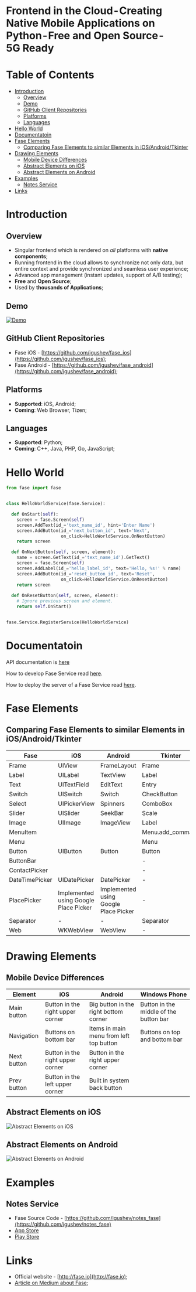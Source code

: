 # Frontend in the Cloud - Creating Native Mobile Applications on Python - Free and Open Source - 5G Ready

Table of Contents
=================

   * [Introduction](#introduction)
      * [Overview](#overview)
      * [Demo](#demo)
      * [GitHub Client Repositories](#github-client-repositories)
      * [Platforms](#platforms)
      * [Languages](#languages)
   * [Hello World](#hello-world)
   * [Documentatoin](#documentatoin)
   * [Fase Elements](#fase-elements)
      * [Comparing Fase Elements to similar Elements in iOS/Android/Tkinter](#comparing-fase-elements-to-similar-elements-in-iosandroidtkinter)
   * [Drawing Elements](#drawing-elements)
      * [Mobile Device Differences](#mobile-device-differences)
      * [Abstract Elements on iOS](#abstract-elements-on-ios)
      * [Abstract Elements on Android](#abstract-elements-on-android)
   * [Examples](#examples)
      * [Notes Service](#notes-service)
   * [Links](#links)

# Introduction

## Overview

  * Singular frontend which is rendered on _all_ platforms with **native components**;
  * Running frontend in the cloud allows to synchronize not only data, but entire context and provide synchronized and seamless user experience;
  * Advanced app management (instant updates, support of A/B testing);
  * **Free** and **Open Source**;
  * Used by **thousands of Applications**;

## Demo

[![Demo](https://img.youtube.com/vi/hb64nMG7QWY/0.jpg)](https://youtu.be/hb64nMG7QWY)

## GitHub Client Repositories

  * Fase iOS - [https://github.com/igushev/fase_ios](https://github.com/igushev/fase_ios);
  * Fase Android - [https://github.com/igushev/fase_android](https://github.com/igushev/fase_android);

## Platforms

  * **Supported**: iOS, Android;
  * **Coming**: Web Browser, Tizen;

## Languages

  * **Supported**: Python;
  * **Coming**: C++, Java, PHP, Go, JavaScript;

# Hello World

```python
from fase import fase


class HelloWorldService(fase.Service):

  def OnStart(self):
    screen = fase.Screen(self)
    screen.AddText(id_='text_name_id', hint='Enter Name')
    screen.AddButton(id_='next_button_id', text='Next',
                     on_click=HelloWorldService.OnNextButton)
    return screen

  def OnNextButton(self, screen, element):
    name = screen.GetText(id_='text_name_id').GetText()
    screen = fase.Screen(self)
    screen.AddLabel(id_='hello_label_id', text='Hello, %s!' % name)
    screen.AddButton(id_='reset_button_id', text='Reset',
                     on_click=HelloWorldService.OnResetButton)
    return screen
    
  def OnResetButton(self, screen, element):
    # Ignore previous screen and element.
    return self.OnStart()


fase.Service.RegisterService(HelloWorldService)
```

# Documentatoin

API documentation is [here](http://fase.io/documentation/)

How to develop Fase Service read [here](http://fase.io/converter_service/).

How to deploy the server of a Fase Service read [here](http://fase.io/converter_server/).

# Fase Elements

## Comparing Fase Elements to similar Elements in iOS/Android/Tkinter
|Fase|iOS|Android|Tkinter|
|----|---|-------|-------|
|Frame|UIView|FrameLayout|Frame|
|Label|UILabel|TextView|Label|
|Text|UITextField|EditText|Entry|
|Switch|UISwitch|Switch|CheckButton|
|Select|UIPickerView|Spinners|ComboBox|
|Slider|UISlider|SeekBar|Scale|
|Image|UIImage|ImageView|Label|
|MenuItem|||Menu.add_command|
|Menu|||Menu|
|Button|UIButton|Button|Button|
|ButtonBar|||-|
|ContactPicker|||-|
|DateTimePicker|UIDatePicker|DatePicker|-|
|PlacePicker|Implemented using Google Place Picker|Implemented using Google Place Picker|-|
|Separator|-|-|Separator|
|Web|WKWebView|WebView|-|


# Drawing Elements

## Mobile Device Differences
|Element|iOS|Android|Windows Phone|
|-------|---|-------|-------------|
|Main button|Button in the right upper corner|Big button in the right bottom corner|Button in the middle of the button bar|
|Navigation|Buttons on bottom bar|Items in main menu from left top button|Buttons on top and bottom bar|
|Next button|Button in the right upper corner|Button in the right upper corner||
|Prev button|Button in the left upper corner|Built in system back button||

## Abstract Elements on iOS
![Abstract Elements on iOS](http://fase.io/images/elements/ios.png "Abstract Elements on iOS")

## Abstract Elements on Android
![Abstract Elements on Android](http://fase.io/images/elements/android.png "Abstract Elements on Android")

# Examples

## Notes Service

  * Fase Source Code - [https://github.com/igushev/notes_fase](https://github.com/igushev/notes_fase)
  * [App Store](https://itunes.apple.com/us/app/notes-service/id1406678770?ls=1&mt=8)
  * [Play Store](https://play.google.com/store/apps/details?id=com.notes_service)

# Links

  * Official website - [http://fase.io](http://fase.io);
  * [Article on Medium about Fase](https://medium.com/@igushev/frontend-in-the-cloud-creating-native-mobile-applications-on-python-free-and-open-source-5g-15b34d956036);


